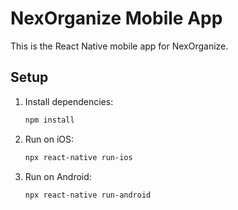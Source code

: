 # NexOrganize Mobile App

This is the React Native mobile app for NexOrganize.

## Setup

1. Install dependencies:
   ```bash
   npm install
   ```
2. Run on iOS:
   ```bash
   npx react-native run-ios
   ```
3. Run on Android:
   ```bash
   npx react-native run-android
   ```
